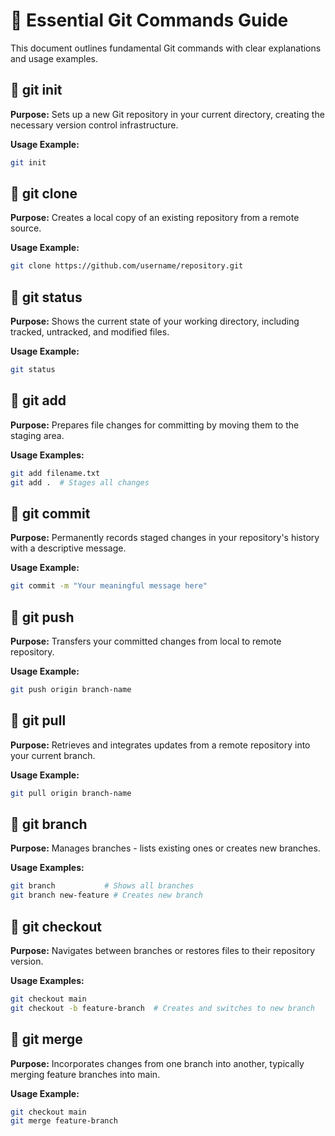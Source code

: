 # 📘 Essential Git Commands Guide
This document outlines fundamental Git commands with clear explanations and usage examples.
## 🔹 git init
**Purpose:**
Sets up a new Git repository in your current directory, creating the necessary version control infrastructure.

**Usage Example:**
```bash
git init
```

## 🔹 git clone
**Purpose:**
Creates a local copy of an existing repository from a remote source.

**Usage Example:**
```bash
git clone https://github.com/username/repository.git
```
## 🔹 git status
**Purpose:**
Shows the current state of your working directory, including tracked, untracked, and modified files.

**Usage Example:**

```bash
git status
```

## 🔹 git add
**Purpose:**
Prepares file changes for committing by moving them to the staging area.

**Usage Examples:**

```bash
git add filename.txt
git add .  # Stages all changes
```

## 🔹 git commit
**Purpose:**
Permanently records staged changes in your repository's history with a descriptive message.

**Usage Example:**

```bash
git commit -m "Your meaningful message here"
```

## 🔹 git push
**Purpose:**
Transfers your committed changes from local to remote repository.

**Usage Example:**

```bash
git push origin branch-name
```

## 🔹 git pull
**Purpose:**
Retrieves and integrates updates from a remote repository into your current branch.

**Usage Example:**

```bash
git pull origin branch-name
```

## 🔹 git branch
**Purpose:**
Manages branches - lists existing ones or creates new branches.

**Usage Examples:**

```bash
git branch           # Shows all branches
git branch new-feature # Creates new branch
```

## 🔹 git checkout
**Purpose:**
Navigates between branches or restores files to their repository version.

**Usage Examples:**

``` bash
git checkout main
git checkout -b feature-branch  # Creates and switches to new branch
```

## 🔹 git merge
**Purpose:**
Incorporates changes from one branch into another, typically merging feature branches into main.

**Usage Example:**

```bash
git checkout main
git merge feature-branch

```



